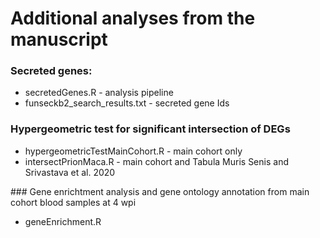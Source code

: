 # Additional analyses from the manuscript

### Secreted genes:

- secretedGenes.R - analysis pipeline
- funseckb2_search_results.txt - secreted gene Ids

### Hypergeometric test for significant intersection of DEGs

- hypergeometricTestMainCohort.R - main cohort only
- intersectPrionMaca.R - main cohort and Tabula Muris Senis and Srivastava et al. 2020

### Gene enrichtment analysis and gene ontology annotation from main cohort blood samples at 4 wpi

- geneEnrichment.R
